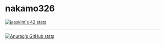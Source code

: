 # nakamo326
[![jaeskim's 42 stats](https://badge42.herokuapp.com/api/stats/ynakamot?cursus=42cursus)](https://github.com/JaeSeoKim/badge42)

---
[![Anurag's GitHub stats](https://github-readme-stats.vercel.app/api?username=nakamo326&theme=gruvbox)](https://github.com/anuraghazra/github-readme-stats)

